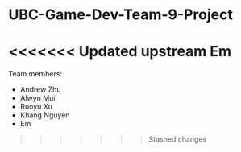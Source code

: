 # UBC-Game-Dev-Team-9-Project

<<<<<<< Updated upstream
Em
=======
Team members:
- Andrew Zhu
- Alwyn Mui
- Ruoyu Xu
- Khang Nguyen
- Em
>>>>>>> Stashed changes
